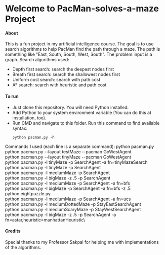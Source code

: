 # Welcome to PacMan-solves-a-maze Project

#### About

This is a fun project in my artificial intelligence course. The goal is to use search algorithms
to help PacMan find the path through a maze. The path is something like "East, South, South, West, South". 
The problem input is a graph. Search algorithms used:
- Depth first search: search the deepest nodes first
- Breath first search: search the shallowest nodes first
- Uniform cost search: search with path cost 
- A* search: search with heuristic and path cost

#### To run

- Just clone this repository. You will need Python installed.
- Add Python to your system environment variable (You can do this at installation, too).
- Run CMD and navigate to this folder.
Run this command to find available syntax:
	```
	python pacman.py -h
	```
Commands I used (each line is a separate command):
	python pacman.py\
	python pacman.py --layout testMaze --pacman GoWestAgent\
	python pacman.py --layout tinyMaze --pacman GoWestAgent\
	python pacman.py -l tinyMaze -p SearchAgent -a fn=tinyMazeSearch\
	python pacman.py -l tinyMaze -p SearchAgent\
	python pacman.py -l mediumMaze -p SearchAgent\
	python pacman.py -l bigMaze -z .5 -p SearchAgent\
	python pacman.py -l mediumMaze -p SearchAgent -a fn=bfs\
	python pacman.py -l bigMaze -p SearchAgent -a fn=bfs -z .5\
	python eightpuzzle.py\
	python pacman.py -l mediumMaze -p SearchAgent -a fn=ucs\
	python pacman.py -l mediumDottedMaze -p StayEastSearchAgent\
	python pacman.py -l mediumScaryMaze -p StayWestSearchAgent\
	python pacman.py -l bigMaze -z .5 -p SearchAgent -a fn=astar,heuristic=manhattanHeuristic\ 

#### Credits

Special thanks to my Professor Sakpal for helping me with implementations of the algorithms.